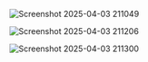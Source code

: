 ![Screenshot 2025-04-03 211049](https://github.com/user-attachments/assets/86431ae4-4e33-43a9-af3a-3f489d2d2652)

![Screenshot 2025-04-03 211206](https://github.com/user-attachments/assets/0d0c0424-524e-43cd-b17b-c3a944eed0b8)

![Screenshot 2025-04-03 211300](https://github.com/user-attachments/assets/cd19b0f2-4d55-42e8-b8fa-5e2c2615f046)
